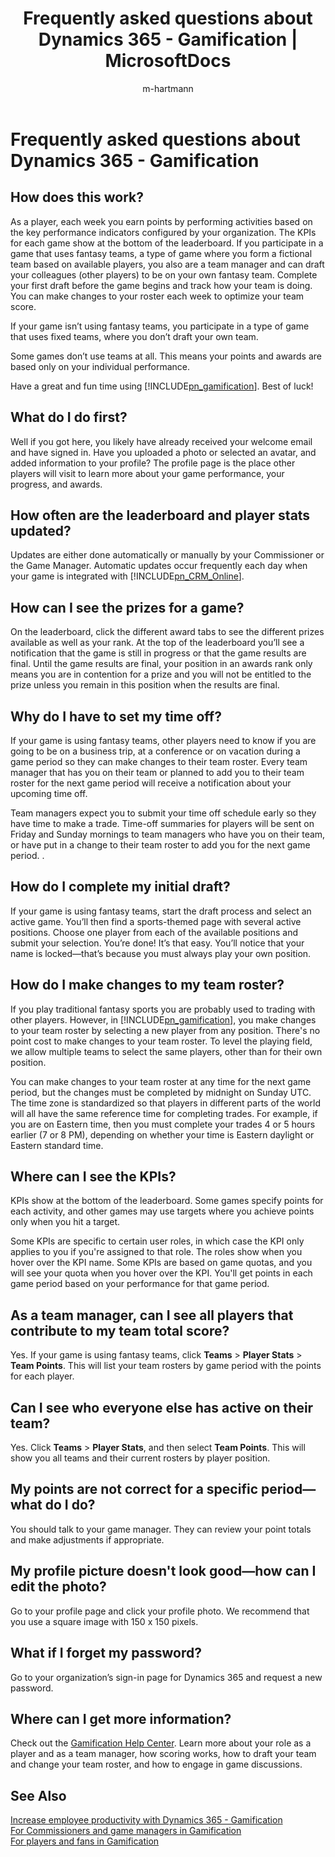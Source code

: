﻿---
title: "Frequently asked questions about Dynamics 365 - Gamification | MicrosoftDocs"
ms.custom: ""
ms.date: "2017-04-06"
ms.reviewer: ""
ms.service: "gamification"
ms.suite: ""
ms.tgt_pltfrm: ""
ms.topic: "get-started-article"
applies_to: 
  - "Dynamics 365 (online)"
ms.assetid: 338b81d8-3dc8-4d0a-bfd0-4ac7a3fb71aa
caps.latest.revision: 10
author: "m-hartmann"
ms.author: "mhart"
manager: "sakudes"
---
# Frequently asked questions about Dynamics 365 - Gamification
## How does this work?  
 As a player, each week you earn points by performing activities based on the key performance indicators configured by your organization.  The KPIs for each game show at the bottom of the leaderboard.  If you participate in a game that uses fantasy teams, a type of game where you form a fictional team based on available players, you also are a team manager and can draft your colleagues (other players) to be on your own fantasy team.  Complete your first draft before the game begins and track how your team is doing.  You can make changes to your roster each week to optimize your team score.  
  
 If your game isn’t using fantasy teams, you participate in a type of game that uses fixed teams, where you don’t draft your own team.  
  
 Some games don’t use teams at all. This means your points and awards are based only on your individual performance.  
  
 Have a great and fun time using [!INCLUDE[pn_gamification](includes/pn-gamification-md.md)]. Best of luck!  
  
## What do I do first?  
 Well if you got here, you likely have already received your welcome email and have signed in.  Have you uploaded a photo or selected an avatar, and added information to your profile? The profile page is the place other players will visit to learn more about your game performance, your progress, and awards.  
  
## How often are the leaderboard and player stats updated?  
 Updates are either done automatically or manually by your Commissioner or the Game Manager. Automatic updates occur frequently each day when your game is integrated with [!INCLUDE[pn_CRM_Online](includes/pn-crm-online-md.md)].  
  
## How can I see the prizes for a game?  
 On the leaderboard, click the different award tabs to see the different prizes available as well as your rank. At the top of the leaderboard you’ll see a notification that the game is still in progress or that the game results are final. Until the game results are final, your position in an awards rank only means you are in contention for a prize and you will not be entitled to the prize unless you remain in this position when the results are final.  
  
## Why do I have to set my time off?  
 If your game is using fantasy teams, other players need to know if you are going to be on a business trip, at a conference or on vacation during a game period so they can make changes to their team roster.  Every team manager that has you on their team or planned to add you to their team roster for the next game period will receive a notification about your upcoming time off.  
  
 Team managers expect you to submit your time off schedule early so they have time to make a trade. Time-off summaries for players will be sent on Friday and Sunday mornings to team managers who have you on their team, or have put in a change to their team roster to add you for the next game period. .  
  
## How do I complete my initial draft?  
 If your game is using fantasy teams, start the draft process and select an active game. You’ll then find a sports-themed page with several active positions. Choose one player from each of the available positions and submit your selection. You’re done! It’s that easy. You’ll notice that your name is locked—that’s because you must always play your own position.  
  
## How do I make changes to my team roster?  
 If you play traditional fantasy sports you are probably used to trading with other players. However, in [!INCLUDE[pn_gamification](includes/pn-gamification-md.md)], you make changes to your team roster  by selecting a new player from any position. There's no point cost to make changes to your team roster. To level the playing field, we allow multiple teams to select the same players, other than for their own position.  
  
 You can make changes to your team roster at any time for the next game period, but the changes must be completed by midnight on Sunday UTC. The time zone is standardized so that players in different parts of the world will all have the same reference time for completing trades. For example, if you are on  Eastern time, then you must complete your trades 4 or 5 hours earlier (7 or 8 PM), depending on whether your time is Eastern daylight or Eastern standard time.  
  
## Where can I see the KPIs?  
 KPIs show at the bottom of the leaderboard. Some games specify points for each activity, and other games may use targets where you achieve points only when you hit a target.  
  
 Some KPIs are specific to certain user roles, in which case the KPI only applies to you if you're assigned to that role. The roles show when you hover over the KPI name. Some KPIs are based on game quotas, and you will see your quota when you hover over the KPI. You'll get points in each game period based on your performance for that game period.  
  
## As a team manager, can I see all players that contribute to my team total score?  
 Yes. If your game is using fantasy teams, click **Teams** > **Player Stats** > **Team Points**. This will list your team rosters by game period with the points for each player.  
  
## Can I see who everyone else has active on their team?  
 Yes. Click **Teams** > **Player Stats**, and then select **Team Points**. This will show you all teams and their current rosters by player position.  
  
## My points are not correct for a specific period—what do I do?  
 You should talk to your game manager. They can review your point totals and make adjustments if appropriate.  
  
## My profile picture doesn't look good—how can I edit the photo?  
 Go to your profile page and click your profile photo. We recommend that you use a square image with 150 x 150 pixels.  
  
## What if I forget my password?  
 Go to your organization’s sign-in page for Dynamics 365 and request a new password.  
  
## Where can I get more information?  
 Check out the [Gamification Help Center](http://go.microsoft.com/fwlink/?LinkId=829236). Learn more about your role as a player and as a team manager, how scoring works, how to draft your team and change your team roster, and how to engage in game discussions.  
  
## See Also  
 [Increase employee productivity with Dynamics 365 - Gamification](increase-employee-productivity-with-dynamics-365-gamification.md)   
 [For Commissioners and game managers in Gamification](for-commissioners-and-game-managers-in-gamification.md)   
 [For players and fans in Gamification](for-players-and-fans-in-gamification.md)